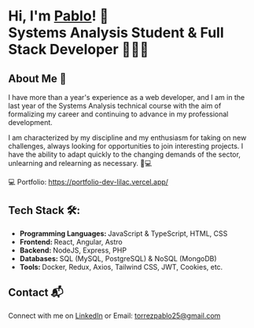 # Hi, I'm <a href="https://www.linkedin.com/in/pablo-nahuel-torrez-33a80324b/">Pablo<a/>! 👋 </br> <b>Systems Analysis Student & Full Stack Developer 🧑🏻‍💻</b>

## About Me 🚀
I have more than a year's experience as a web developer, and I am in the last year of the Systems Analysis technical course with the aim of formalizing my career and continuing to advance in my professional development.

I am characterized by my discipline and my enthusiasm for taking on new challenges, always looking for opportunities to join interesting projects. I have the ability to adapt quickly to the changing demands of the sector, unlearning and relearning as necessary.
🚀💻

💻 Portfolio: https://portfolio-dev-lilac.vercel.app/<br>

## Tech Stack 🛠️:
- <b>Programming Languages: </b> JavaScript & TypeScript, HTML, CSS
- <b>Frontend: </b> React, Angular, Astro
- <b>Backend: </b> NodeJS, Express, PHP
- <b>Databases: </b> SQL (MySQL, PostgreSQL) & NoSQL (MongoDB)
- <b>Tools: </b> Docker, Redux, Axios, Tailwind CSS, JWT, Cookies, etc.

## Contact 📬
Connect with me on [LinkedIn](https://www.linkedin.com/in/pablo-nahuel-torrez-33a80324b/) or Email: torrezpablo25@gmail.com
